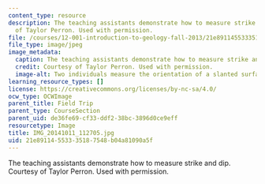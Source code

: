 ```yaml
---
content_type: resource
description: The teaching assistants demonstrate how to measure strike and dip. Courtesy
  of Taylor Perron. Used with permission.
file: /courses/12-001-introduction-to-geology-fall-2013/21e89114553335187548b04a81090a5f_IMG_20141011_112705.jpg
file_type: image/jpeg
image_metadata:
  caption: The teaching assistants demonstrate how to measure strike and dip.
  credit: Courtesy of Taylor Perron. Used with permission.
  image-alt: Two individuals measure the orientation of a slanted surface with a compass.
learning_resource_types: []
license: https://creativecommons.org/licenses/by-nc-sa/4.0/
ocw_type: OCWImage
parent_title: Field Trip
parent_type: CourseSection
parent_uid: de36fe69-cf33-ddf2-38bc-3896d0ce9eff
resourcetype: Image
title: IMG_20141011_112705.jpg
uid: 21e89114-5533-3518-7548-b04a81090a5f
---
```

The teaching assistants demonstrate how to measure strike and dip. Courtesy of Taylor Perron. Used with permission.